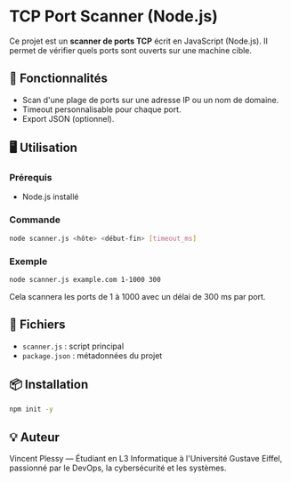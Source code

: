 # TCP Port Scanner (Node.js)

Ce projet est un **scanner de ports TCP** écrit en JavaScript (Node.js). Il permet de vérifier quels ports sont ouverts sur une machine cible.

## 🔧 Fonctionnalités

- Scan d'une plage de ports sur une adresse IP ou un nom de domaine.
- Timeout personnalisable pour chaque port.
- Export JSON (optionnel).

## 🖥️ Utilisation

### Prérequis

- Node.js installé

### Commande

```bash
node scanner.js <hôte> <début-fin> [timeout_ms]
```

### Exemple

```bash
node scanner.js example.com 1-1000 300
```

Cela scannera les ports de 1 à 1000 avec un délai de 300 ms par port.

## 📁 Fichiers

- `scanner.js` : script principal
- `package.json` : métadonnées du projet

## 📦 Installation

```bash
npm init -y
```

## 💡 Auteur

Vincent Plessy — Étudiant en L3 Informatique à l'Université Gustave Eiffel, passionné par le DevOps, la cybersécurité et les systèmes.
